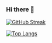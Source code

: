 ### Hi there 👋

[![GitHub Streak](http://github-readme-streak-stats.herokuapp.com?user=aldoademi&theme=dark&background=000000)](https://git.io/streak-stats)

[![Top Langs](https://github-readme-stats.vercel.app/api/top-langs/?username=aldoademi&layout=compact&theme=vision-friendly-dark)](https://github.com/anuraghazra/github-readme-stats)

<!--
**aldoademi/aldoademi** is a ✨ _special_ ✨ repository because its `README.md` (this file) appears on your GitHub profile.

Here are some ideas to get you started:

- 🔭 I’m currently working on ...
- 🌱 I’m currently learning ...
- 👯 I’m looking to collaborate on ...
- 🤔 I’m looking for help with ...
- 💬 Ask me about ...
- 📫 How to reach me: ...
- 😄 Pronouns: ...
- ⚡ Fun fact: ...
-->
